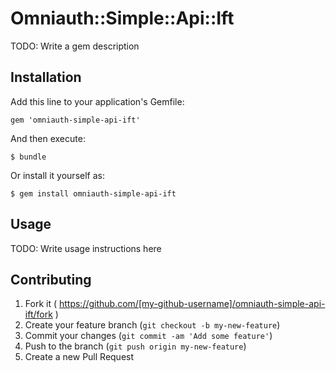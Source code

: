 # Omniauth::Simple::Api::Ift

TODO: Write a gem description

## Installation

Add this line to your application's Gemfile:

    gem 'omniauth-simple-api-ift'

And then execute:

    $ bundle

Or install it yourself as:

    $ gem install omniauth-simple-api-ift

## Usage

TODO: Write usage instructions here

## Contributing

1. Fork it ( https://github.com/[my-github-username]/omniauth-simple-api-ift/fork )
2. Create your feature branch (`git checkout -b my-new-feature`)
3. Commit your changes (`git commit -am 'Add some feature'`)
4. Push to the branch (`git push origin my-new-feature`)
5. Create a new Pull Request
